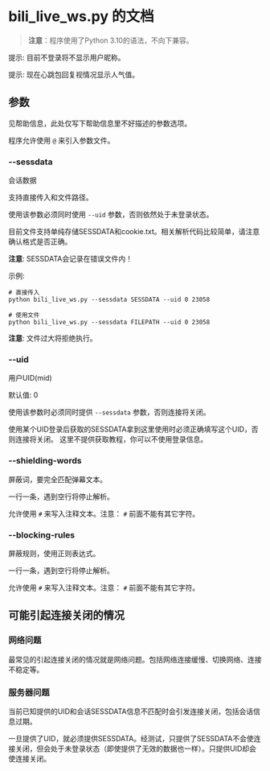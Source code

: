 # bili_live_ws.py 的文档

> **注意**：程序使用了Python 3.10的语法，不向下兼容。

提示: 目前不登录将不显示用户昵称。

提示: 现在心跳包回复视情况显示人气值。

## 参数

见帮助信息，此处仅写下帮助信息里不好描述的参数选项。

程序允许使用 `@` 来引入参数文件。

### --sessdata

会话数据

支持直接传入和文件路径。

使用该参数必须同时使用 `--uid` 参数，否则依然处于未登录状态。

目前文件支持单纯存储SESSDATA和cookie.txt。相关解析代码比较简单，请注意确认格式是否正确。

**注意**: SESSDATA会记录在错误文件内！

示例:

```shell
# 直接传入
python bili_live_ws.py --sessdata SESSDATA --uid 0 23058

# 使用文件
python bili_live_ws.py --sessdata FILEPATH --uid 0 23058
```

**注意**: 文件过大将拒绝执行。

### --uid

用户UID(mid)

默认值: 0

使用该参数时必须同时提供 `--sessdata` 参数，否则连接将关闭。

使用某个UID登录后获取的SESSDATA拿到这里使用时必须正确填写这个UID，否则连接将关闭。
这里不提供获取教程，你可以不使用登录信息。

### --shielding-words

屏蔽词，要完全匹配弹幕文本。

一行一条，遇到空行将停止解析。

允许使用 `#` 来写入注释文本。注意： `#` 前面不能有其它字符。

### --blocking-rules

屏蔽规则，使用正则表达式。

一行一条，遇到空行将停止解析。

允许使用 `#` 来写入注释文本。注意： `#` 前面不能有其它字符。

## 可能引起连接关闭的情况

### 网络问题

最常见的引起连接关闭的情况就是网络问题。包括网络连接缓慢、切换网络、连接不稳定等。

### 服务器问题

当前已知提供的UID和会话SESSDATA信息不匹配时会引发连接关闭，包括会话信息过期。

一旦提供了UID，就必须提供SESSDATA。经测试，只提供了SESSDATA不会使连接关闭，但会处于未登录状态（即使提供了无效的数据也一样）。只提供UID却会使连接关闭。
